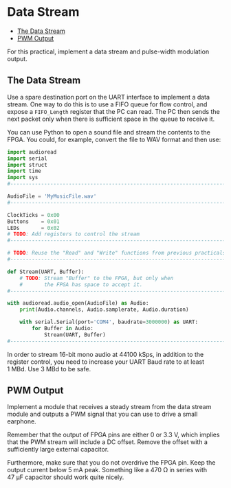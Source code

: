 # Data Stream

- [The Data Stream](#the-data-stream)
- [PWM Output](#pwm-output)

For this practical, implement a data stream and pulse-width modulation output.

## The Data Stream

Use a spare destination port on the UART interface to implement a data 
stream.  One way to do this is to use a FIFO queue for flow control, and 
expose a `FIFO_Length` register that the PC can read.  The PC then sends the 
next packet only when there is sufficient space in the queue to receive it.

You can use Python to open a sound file and stream the contents to the
FPGA.  You could, for example, convert the file to WAV format and then use:

```Python
import audioread
import serial
import struct
import time
import sys
#-------------------------------------------------------------------------------

AudioFile = 'MyMusicFile.wav'
#-------------------------------------------------------------------------------

ClockTicks = 0x00
Buttons    = 0x01
LEDs       = 0x02
# TODO: Add registers to control the stream
#-------------------------------------------------------------------------------

# TODO: Reuse the "Read" and "Write" functions from previous practicals
#-------------------------------------------------------------------------------

def Stream(UART, Buffer):
    # TODO: Stream "Buffer" to the FPGA, but only when
    #       the FPGA has space to accept it.
#-------------------------------------------------------------------------------

with audioread.audio_open(AudioFile) as Audio:
    print(Audio.channels, Audio.samplerate, Audio.duration)

    with serial.Serial(port='COM4', baudrate=3000000) as UART:
        for Buffer in Audio:
            Stream(UART, Buffer)
#-------------------------------------------------------------------------------
```

In order to stream 16-bit mono audio at 44100&nbsp;kSps, in addition
to the register control, you need to increase your UART Baud rate to
at least 1&nbsp;MBd.  Use 3&nbsp;MBd to be safe.

## PWM Output

Implement a module that receives a steady stream from the data stream module 
and outputs a PWM signal that you can use to drive a small earphone.

Remember that the output of FPGA pins are either 0&nbsp;or 3.3&nbsp;V, which 
implies that the PWM stream will include a DC offset.  Remove the offset with 
a sufficiently large external capacitor.

Furthermore, make sure that you do not overdrive the FPGA pin.  Keep the 
output current below 5&nbsp;mA peak.  Something like a 470&nbsp;Ω in series
with 47&nbsp;μF capacitor should work quite nicely.

